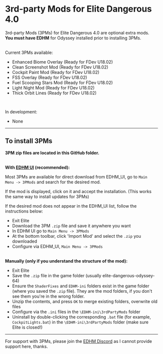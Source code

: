 # 3rd-party Mods for Elite Dangerous 4.0

3rd-party Mods (3PMs) for Elite Dangerous 4.0 are optional extra mods. **You must have EDHM** for Odyssey installed prior to installing 3PMs.<br><br>

Current 3PMs available:
- Enhanced Biome Overlay (Ready for FDev U18.02)
- Clean Screenshot Mod (Ready for FDev U18.02)
- Cockpit Paint Mod (Ready for FDev U18.02)
- FSS Overlay (Ready for FDev U18.02)
- Fuel Scooping Stars Mod (Ready for FDev U18.02)
- Light Night Mod (Ready for FDev U18.02)
- Thick Orbit Lines (Ready for FDev U18.02)
<br>

In development:
- None

-------------------------------------------------------------------------

## To install 3PMs

**3PM zip files are located in this GitHub folder.**<br><br>

**With [EDHM UI](https://github.com/BlueMystical/EDHM_UI/releases) (recommended):**

Most 3PMs are available for direct download from EDHM_UI, go to `Main Menu -> 3PMods` and search for the desired mod.

If the mod is displayed, click on it and accept the installation. (This works the same way to install updates for 3PMs)

If the desired mod does not appear in the EDHM_UI list, follow the instructions below:
- Exit Elite
- Download the 3PM `.zip` file and save it anywhere you want
- In EDHM UI go to `Main Menu -> 3PMods`
- At the bottom toolbar, click 'Import Mod' and select the `.zip` you downloaded
- Configure via EDHM_UI, `Main Menu -> 3PMods`<br><br>

**Manually (only if you understand the structure of the mod):**
 - Exit Elite
 - Save the `.zip` file in the game folder (usually elite-dangerous-odyssey-64)
 - Ensure the `ShaderFixes` and `EDHM-ini` folders exist in the game folder (where you saved the `.zip` file). They are the mod folders, if you don't see them you're in the wrong folder.
 - Unzip the contents, and press `OK` to merge existing folders, overwrite old files
 - Configure via the `.ini` files in the `\EDHM-ini\3rdPartyMods` folder
 - Uninstall by double-clicking the corresponding `.bat` file (for example, `CockpitLights.bat`) in the `\EDHM-ini\3rdPartyMods` folder (make sure Elite is closed!)
 
-------------------------------------------------------------------------

For support with 3PMs, please join the [EDHM Discord](https://discord.gg/KTYgJegfYw) as I cannot provide support here, thanks.
